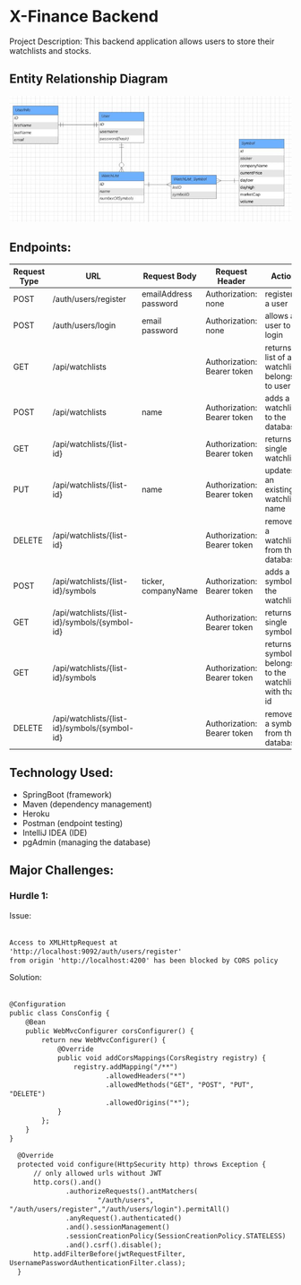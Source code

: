 # X-Finance Backend
Project Description: This backend application allows users to store their watchlists and stocks.

## Entity Relationship Diagram
![ERD](https://github.com/xandernguyen313/watchlist-api/blob/main/erd.JPG)

## Endpoints:  

| Request Type | URL                       | Request Body               | Request Header              | Action                                                          | Access  |   
|--------------|---------------------------|----------------------------|-----------------------------|-----------------------------------------------------------------|---------|
| POST         | /auth/users/register      | emailAddress <br> password | Authorization: none         | registers a user                                                | PUBLIC  |
| POST         | /auth/users/login         | email <br> password        | Authorization: none         | allows a user to login                                          | PUBLIC  |
| GET          | /api/watchlists           |                            | Authorization: Bearer token | returns a list of all watchlists belongs to user                | PRIVATE |
| POST         | /api/watchlists           | name                       | Authorization: Bearer token | adds a watchlist to the database                                | PRIVATE |
| GET          | /api/watchlists/{list-id} |                            | Authorization: Bearer token | returns a single watchlist                                      | PRIVATE |
| PUT          | /api/watchlists/{list-id} | name                       | Authorization: Bearer token | updates an existing watchlist name                              | PRIVATE |
| DELETE       | /api/watchlists/{list-id} |                            | Authorization: Bearer token | removes a watchlist from the database                           | PRIVATE |
| POST  | /api/watchlists/{list-id}/symbols | ticker, companyName       | Authorization: Bearer token | adds a symbol to the watchlist                                  | PRIVATE |
| GET          | /api/watchlists/{list-id}/symbols/{symbol-id}|         | Authorization: Bearer token | returns a single symbol                                         | PRIVATE | 
| GET          | /api/watchlists/{list-id}/symbols|                     | Authorization: Bearer token | returns all symbols belongs to the watchlist with that id       | PRIVATE | 
| DELETE       | /api/watchlists/{list-id}/symbols/{symbol-id}|         | Authorization: Bearer token |  removes a symbol from the database                             | PRIVATE |

## Technology Used:
- SpringBoot (framework)
- Maven (dependency management)
- Heroku
- Postman (endpoint testing)
- IntelliJ IDEA (IDE)
- pgAdmin (managing the database)

## Major Challenges:
### Hurdle 1:
Issue: <br /> <br />
```
Access to XMLHttpRequest at 'http://localhost:9092/auth/users/register'
from origin 'http://localhost:4200' has been blocked by CORS policy
```
Solution:<br /> <br />
```
@Configuration
public class ConsConfig {
    @Bean
    public WebMvcConfigurer corsConfigurer() {
        return new WebMvcConfigurer() {
            @Override
            public void addCorsMappings(CorsRegistry registry) {
                registry.addMapping("/**")
                        .allowedHeaders("*")
                        .allowedMethods("GET", "POST", "PUT", "DELETE")
                        .allowedOrigins("*");
            }
        };
    }
}
```
```
  @Override
  protected void configure(HttpSecurity http) throws Exception {
      // only allowed urls without JWT
      http.cors().and()
              .authorizeRequests().antMatchers(
                      "/auth/users", "/auth/users/register","/auth/users/login").permitAll()
              .anyRequest().authenticated()
              .and().sessionManagement()
              .sessionCreationPolicy(SessionCreationPolicy.STATELESS)
              .and().csrf().disable();
      http.addFilterBefore(jwtRequestFilter, UsernamePasswordAuthenticationFilter.class);
  }
```
